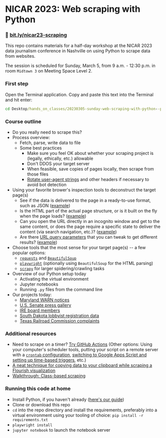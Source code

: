 # NICAR 2023: Web scraping with Python

### 🔗 [bit.ly/nicar23-scraping](https://bit.ly/nicar23-scraping)

This repo contains materials for a half-day workshop at the NICAR 2023 data journalism conference in Nashville on using Python to scrape data from websites.

The session is scheduled for Sunday, March 5, from 9 a.m. - 12:30 p.m. in room `Midtown 3` on Meeting Space Level 2.

### First step

Open the Terminal application. Copy and paste this text into the Terminal and hit enter:

```bat
cd Desktop/hands_on_classes/20230305-sunday-web-scraping-with-python--preregistered-attendees-only & .\env\Scripts\activate
```

### Course outline
- Do you really need to scrape this?
- Process overview:
    - Fetch, parse, write data to file
    - Some best practices
        - Make sure you feel OK about whether your scraping project is (legally, ethically, etc.) allowable
        - Don't DDOS your target server
        - When feasible, save copies of pages locally, then scrape from those files
        - [Rotate user-agent strings](https://www.useragents.me/) and other headers if necessary to avoid bot detection
- Using your favorite brower's inspection tools to deconstruct the target page(s)
    - See if the data is delivered to the page in a ready-to-use format, such as JSON ([example](https://sdlegislature.gov/Session/Archived))
    - Is the HTML part of the actual page structure, or is it built on the fly when the page loads? ([example](https://rrctx.force.com/s/complaints))
    - Can you open the URL directly in an incognito window and get to the same content, or does the page require a specific state to deliver the content (via search navigation, etc.)? ([example](https://rrctx.force.com/s/ietrs-complaint/a0ct0000000mOmhAAE/complaint0000000008))
    - Are there [URL query parameters](https://en.wikipedia.org/wiki/Query_string) that you can tweak to get different results? ([example](https://www.worksafe.qld.gov.au/news-and-events/alerts))
- Choose tools that the most sense for your target page(s) -- a few popular options:
    - [`requests`](https://requests.readthedocs.io/en/latest/) and [`BeautifulSoup`](https://www.crummy.com/software/BeautifulSoup/bs4/doc/)
    - [`playwright`](https://playwright.dev/python) (optionally using `BeautifulSoup` for the HTML parsing)
    - [`scrapy`](https://scrapy.org/) for larger spidering/crawling tasks
- Overview of our Python setup today
    - Activating the virtual environment
    - Jupyter notebooks
    - Running `.py` files from the command line
- Our projects today:
    - [Maryland WARN notices](md-warn-notices)
    - [U.S. Senate press gallery](us-senate-press-gallery)
    - [IRE board members](ire-board)
    - [South Dakota lobbyist registration data](sd-lobbyists)
    - [Texas Railroad Commission complaints](tx-railroad-commission)

### Additional resources
- Need to scrape on a timer? [Try GitHub Actions](https://palewi.re/docs/first-github-scraper) (Other options: Using your computer's scheduler tools, putting your script on a remote server with a [`crontab` configuration](https://en.wikipedia.org/wiki/Cron), [switching to Google Apps Script and setting up time-based triggers](https://developers.google.com/apps-script/guides/triggers), etc.)
- [A neat technique for copying data to your clipboard while scraping a Flourish visualization](https://til.simonwillison.net/shot-scraper/scraping-flourish)
- [Walkthrough: Class-based scraping](https://blog.apps.npr.org/2016/06/17/scraping-tips.html)


### Running this code at home
- Install Python, if you haven't already ([here's our guide](https://docs.google.com/document/d/1cYmpfZEZ8r-09Q6Go917cKVcQk_d0P61gm0q8DAdIdg/edit))
- Clone or download this repo
- `cd` into the repo directory and install the requirements, preferably into a virtual environment using your tooling of choice: `pip install -r requirements.txt`
- `playwright install`
- `jupyter notebook` to launch the notebook server
